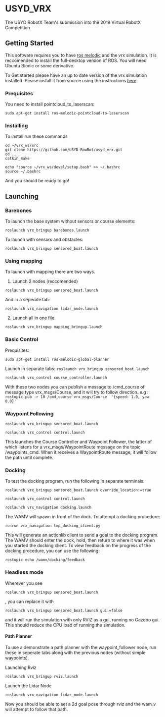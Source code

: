 # USYD_VRX
The USYD RobotX Team's submission into the 2019 Virtual RobotX Competition

## Getting Started
This software requires you to have [ros melodic](http://wiki.ros.org/melodic) and the vrx simulation. It is reccomended to install the full-desktop version of ROS.
You will need Ubuntu Bionic or some derivative.

To Get started please have an up to date version of the vrx simulation installed. Please install it from source using the instructions [here](https://bitbucket.org/osrf/vrx/wiki/tutorials/SystemSetupInstall).


### Prequisites

You need to install pointcloud_to_laserscan:
```
sudo apt-get install ros-melodic-pointcloud-to-laserscan
```


### Installing
To install run these commands
```
cd ~/vrx_ws/src
git clone https://github.com/USYD-RowBot/usyd_vrx.git
cd ..
catkin_make

echo "source ~/vrx_ws/devel/setup.bash" >> ~/.bashrc
source ~/.bashrc

```
And you should be ready to go!

## Launching

### Barebones
To launch the base system without sensors or course elements:
```
roslaunch vrx_bringup barebones.launch
```
To launch with sensors and obstacles:
```
roslaunch vrx_bringup sensored_boat.launch
```

### Using mapping
To launch with mapping there are two ways.
1. Launch 2 nodes (reccomended)
```
roslaunch vrx_bringup sensored_boat.launch
```
And in a seperate tab:
```
roslaunch vrx_navigation lidar_node.launch
```

2. Launch all in one file.
```
roslaunch vrx_bringup mapping_bringup.launch
```

### Basic Control

Prequisites:
```
sudo apt-get install ros-melodic-global-planner
```

Launch in separate tabs:
```roslaunch vrx_bringup sensored_boat.launch```

```roslaunch vrx_control course_controller.launch```

With these two nodes you can publish a message to /cmd_course of message type vrx_msgs/Course, and it will try to follow direction. e.g :
```rostopic pub -r 10 /cmd_course vrx_msgs/Course  '{speed: 1.0, yaw: 0.0}'```

### Waypoint Following

```roslaunch vrx_bringup sensored_boat.launch```

```roslaunch vrx_control control.launch```

This launches the Course Controller and Waypoint Follower, the latter of which listens for a vrx_msgs/WaypointRoute message on the topic /waypoints_cmd. When it receives a WaypointRoute message, it will follow the path until complete.

### Docking

To test the docking program, run the following in separate terminals:

```roslaunch vrx_bringup sensored_boat.launch override_location:=true```

```roslaunch vrx_control control.launch```

```roslaunch vrx_navigation docking.launch```

The WAMV will spawn in front of the dock. To attempt a docking procedure: 

```rosrun vrx_navigation tmp_docking_client.py```

This will generate an actionlib client to send a goal to the docking program. The WAMV should enter the dock, hold, then return to where it was when you started the docking client. To view feedback on the progress of the docking procedure, you can use the following:

```rostopic echo /wamv/docking/feedback```

### Headless mode
Wherever you see

```roslaunch vrx_bringup sensored_boat.launch```

, you can replace it with

```roslaunch vrx_bringup sensored_boat.launch gui:=false```

 and it will run the simulation with only RVIZ as a gui, running no Gazebo gui. This should reduce the CPU load of running the simulation.

#### Path Planner
To use a demonstrate a path planner with the waypoint_follower node, run these in seperate tabs along with the previous nodes (without simple waypoints).

Launching Rviz
```
roslaunch vrx_bringup rviz.launch
```
Launch the Lidar Node

```
roslaunch vrx_navigation lidar_node.launch
```

Now you should be able to set a 2d goal pose through rviz and the wam_v will attempt to follow that path.
